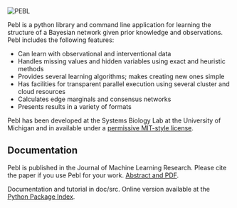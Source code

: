 ![PEBL](http://github.com/abhik/pebl/raw/master/pebl-logo.png)

Pebl is a python library and command line application for learning the structure of a Bayesian network given prior knowledge and observations. Pebl includes the following features:

  * Can learn with observational and interventional data
  * Handles missing values and hidden variables using exact and heuristic methods
  * Provides several learning algorithms; makes creating new ones simple
  * Has facilities for transparent parallel execution using several cluster and cloud resources
  * Calculates edge marginals and consensus networks
  * Presents results in a variety of formats

Pebl has been developed at the Systems Biology Lab at the University of Michigan and in available under a [permissive MIT-style license](http://github.com/abhik/pebl/raw/master/LICENSE.txt).


## Documentation
Pebl is published in the Journal of Machine Learning Research. Please cite the paper if you use Pebl for your work. [Abstract and PDF](http://jmlr.csail.mit.edu/papers/v10/shah09a.html).

Documentation and tutorial in doc/src. Online version available at the [Python Package Index](http://packages.python.org/pebl/).